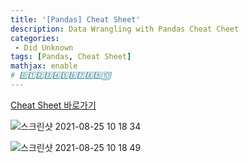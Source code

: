 ```yaml
---
title: '[Pandas] Cheat Sheet'
description: Data Wrangling with Pandas Cheat Cheet
categories:
 - Did Unknown
tags: [Pandas, Cheat Sheet]
mathjax: enable
# 0️⃣1️⃣2️⃣3️⃣4️⃣5️⃣6️⃣7️⃣8️⃣9️⃣🔟
---
```


[Cheat Sheet 바로가기](https://pandas.pydata.org/Pandas_Cheat_Sheet.pdf)

![스크린샷 2021-08-25 10 18 34](https://user-images.githubusercontent.com/79494088/130710533-6376ac7c-b7c4-4f87-af9d-f165fd68bf45.png)

![스크린샷 2021-08-25 10 18 49](https://user-images.githubusercontent.com/79494088/130710551-0204fa72-37fb-4fee-b333-8553dbf64af5.png)
